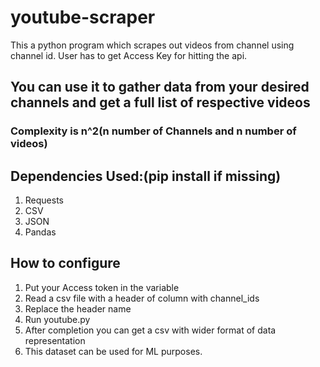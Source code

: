 # youtube-scraper
This a python program which scrapes out videos from channel using channel id. User has to get Access Key for hitting the api.

## You can use it to gather data from your desired channels and get a full list of respective videos
### Complexity is n^2(n number of Channels and n number of videos)

## Dependencies Used:(pip install if missing)

1) Requests
2) CSV
3) JSON
4) Pandas


## How to configure
1) Put your Access token in the variable
2) Read a csv file with a header of column with channel_ids
3) Replace the header name 
4) Run youtube.py
5) After completion you can get a csv with wider format of data representation
6) This dataset can be used for ML purposes.

